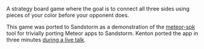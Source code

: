 A strategy board game where the goal is to connect all three sides using pieces of your color before your opponent does.

This game was ported to Sandstorm as a demonstration of the [meteor-spk](https://github.com/sandstorm-io/meteor-spk) tool for trivially porting Meteor apps to Sandstorm. Kenton ported the app in three minutes [during a live talk](https://blog.sandstorm.io/news/2014-08-12-meteor-spk.html).
